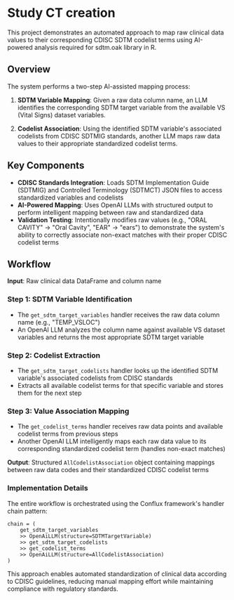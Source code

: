 # Study CT creation

This project demonstrates an automated approach to map raw clinical data values to their corresponding CDISC SDTM codelist terms using AI-powered analysis required for sdtm.oak library in R.

## Overview

The system performs a two-step AI-assisted mapping process:

1. **SDTM Variable Mapping**: Given a raw data column name, an LLM identifies the corresponding SDTM target variable from the available VS (Vital Signs) dataset variables.

2. **Codelist Association**: Using the identified SDTM variable's associated codelists from CDISC SDTMIG standards, another LLM maps raw data values to their appropriate standardized codelist terms.

## Key Components

- **CDISC Standards Integration**: Loads SDTM Implementation Guide (SDTMIG) and Controlled Terminology (SDTMCT) JSON files to access standardized variables and codelists
- **AI-Powered Mapping**: Uses OpenAI LLMs with structured output to perform intelligent mapping between raw and standardized data
- **Validation Testing**: Intentionally modifies raw values (e.g., "ORAL CAVITY" → "Oral Cavity", "EAR" → "ears") to demonstrate the system's ability to correctly associate non-exact matches with their proper CDISC codelist terms

## Workflow

**Input**: Raw clinical data DataFrame and column name

### Step 1: SDTM Variable Identification

- The `get_sdtm_target_variables` handler receives the raw data column name (e.g., "TEMP_VSLOC")
- An OpenAI LLM analyzes the column name against available VS dataset variables and returns the most appropriate SDTM target variable

### Step 2: Codelist Extraction

- The `get_sdtm_target_codelists` handler looks up the identified SDTM variable's associated codelists from CDISC standards
- Extracts all available codelist terms for that specific variable and stores them for the next step

### Step 3: Value Association Mapping

- The `get_codelist_terms` handler receives raw data points and available codelist terms from previous steps
- Another OpenAI LLM intelligently maps each raw data value to its corresponding standardized codelist term (handles non-exact matches)

**Output**: Structured `AllCodelistAssociation` object containing mappings between raw data codes and their standardized CDISC codelist terms

### Implementation Details

The entire workflow is orchestrated using the Conflux framework's handler chain pattern:

```
chain = (
    get_sdtm_target_variables
    >> OpenAiLLM(structure=SDTMTargetVariable)
    >> get_sdtm_target_codelists
    >> get_codelist_terms
    >> OpenAiLLM(structure=AllCodelistAssociation)
)
```

This approach enables automated standardization of clinical data according to CDISC guidelines, reducing manual mapping effort while maintaining compliance with regulatory standards.
